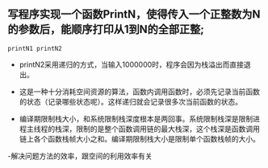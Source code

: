 ##  写程序实现一个函数PrintN，使得传入一个正整数为N的参数后，能顺序打印从1到N的全部正整;
    printN1 printN2

- printN2采用递归的方式，当输入1000000时，程序会因为栈溢出而直接退出。
- 这是一种十分消耗空间资源的算法，函数内调用函数时，必须先记录当前函数的状态（记录哪些状态呢）。这样递归就会记录很多次当前函数的状态。

- 编译期限制栈大小，和系统限制栈深度根本是两回事。系统限制栈深是限制进程主线程的栈深，限制的是整个函数调用链的最大栈深，这个栈深是函数调用链上各个函数栈帧大小之和。编译期限制栈大小是限制单个函数栈帧的大小。

-解决问题方法的效率，跟空间的利用效率有关